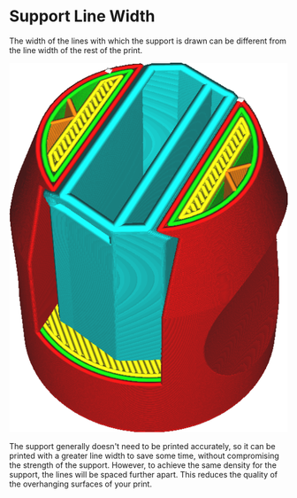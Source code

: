 Support Line Width
====
The width of the lines with which the support is drawn can be different from the line width of the rest of the print.

![The lines of support are wider than the rest of the lines](images/support_line_width.png)

The support generally doesn't need to be printed accurately, so it can be printed with a greater line width to save some time, without compromising the strength of the support. However, to achieve the same density for the support, the lines will be spaced further apart. This reduces the quality of the overhanging surfaces of your print.